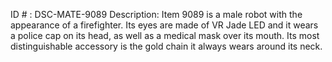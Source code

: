 ID # : DSC-MATE-9089
Description: Item 9089 is a male robot with the appearance of a firefighter. Its eyes are made of VR Jade LED and it wears a police cap on its head, as well as a medical mask over its mouth. Its most distinguishable accessory is the gold chain it always wears around its neck.